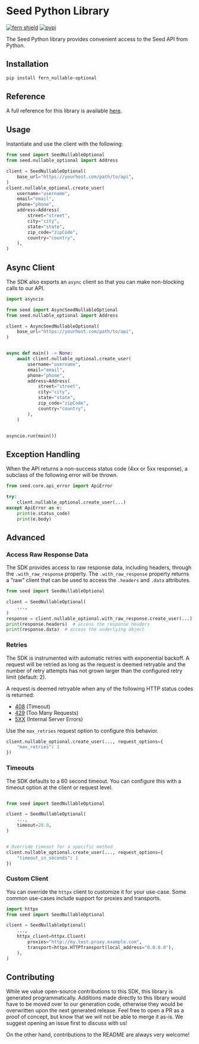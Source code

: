 # Seed Python Library

[![fern shield](https://img.shields.io/badge/%F0%9F%8C%BF-Built%20with%20Fern-brightgreen)](https://buildwithfern.com?utm_source=github&utm_medium=github&utm_campaign=readme&utm_source=Seed%2FPython)
[![pypi](https://img.shields.io/pypi/v/fern_nullable-optional)](https://pypi.python.org/pypi/fern_nullable-optional)

The Seed Python library provides convenient access to the Seed API from Python.

## Installation

```sh
pip install fern_nullable-optional
```

## Reference

A full reference for this library is available [here](./reference.md).

## Usage

Instantiate and use the client with the following:

```python
from seed import SeedNullableOptional
from seed.nullable_optional import Address

client = SeedNullableOptional(
    base_url="https://yourhost.com/path/to/api",
)
client.nullable_optional.create_user(
    username="username",
    email="email",
    phone="phone",
    address=Address(
        street="street",
        city="city",
        state="state",
        zip_code="zipCode",
        country="country",
    ),
)
```

## Async Client

The SDK also exports an `async` client so that you can make non-blocking calls to our API.

```python
import asyncio

from seed import AsyncSeedNullableOptional
from seed.nullable_optional import Address

client = AsyncSeedNullableOptional(
    base_url="https://yourhost.com/path/to/api",
)


async def main() -> None:
    await client.nullable_optional.create_user(
        username="username",
        email="email",
        phone="phone",
        address=Address(
            street="street",
            city="city",
            state="state",
            zip_code="zipCode",
            country="country",
        ),
    )


asyncio.run(main())
```

## Exception Handling

When the API returns a non-success status code (4xx or 5xx response), a subclass of the following error
will be thrown.

```python
from seed.core.api_error import ApiError

try:
    client.nullable_optional.create_user(...)
except ApiError as e:
    print(e.status_code)
    print(e.body)
```

## Advanced

### Access Raw Response Data

The SDK provides access to raw response data, including headers, through the `.with_raw_response` property.
The `.with_raw_response` property returns a "raw" client that can be used to access the `.headers` and `.data` attributes.

```python
from seed import SeedNullableOptional

client = SeedNullableOptional(
    ...,
)
response = client.nullable_optional.with_raw_response.create_user(...)
print(response.headers)  # access the response headers
print(response.data)  # access the underlying object
```

### Retries

The SDK is instrumented with automatic retries with exponential backoff. A request will be retried as long
as the request is deemed retryable and the number of retry attempts has not grown larger than the configured
retry limit (default: 2).

A request is deemed retryable when any of the following HTTP status codes is returned:

- [408](https://developer.mozilla.org/en-US/docs/Web/HTTP/Status/408) (Timeout)
- [429](https://developer.mozilla.org/en-US/docs/Web/HTTP/Status/429) (Too Many Requests)
- [5XX](https://developer.mozilla.org/en-US/docs/Web/HTTP/Status/500) (Internal Server Errors)

Use the `max_retries` request option to configure this behavior.

```python
client.nullable_optional.create_user(..., request_options={
    "max_retries": 1
})
```

### Timeouts

The SDK defaults to a 60 second timeout. You can configure this with a timeout option at the client or request level.

```python

from seed import SeedNullableOptional

client = SeedNullableOptional(
    ...,
    timeout=20.0,
)


# Override timeout for a specific method
client.nullable_optional.create_user(..., request_options={
    "timeout_in_seconds": 1
})
```

### Custom Client

You can override the `httpx` client to customize it for your use-case. Some common use-cases include support for proxies
and transports.

```python
import httpx
from seed import SeedNullableOptional

client = SeedNullableOptional(
    ...,
    httpx_client=httpx.Client(
        proxies="http://my.test.proxy.example.com",
        transport=httpx.HTTPTransport(local_address="0.0.0.0"),
    ),
)
```

## Contributing

While we value open-source contributions to this SDK, this library is generated programmatically.
Additions made directly to this library would have to be moved over to our generation code,
otherwise they would be overwritten upon the next generated release. Feel free to open a PR as
a proof of concept, but know that we will not be able to merge it as-is. We suggest opening
an issue first to discuss with us!

On the other hand, contributions to the README are always very welcome!
